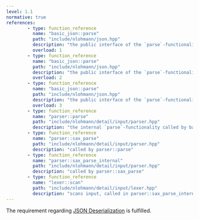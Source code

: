 ```yaml
---
level: 1.1
normative: true
references:
        - type: function_reference
          name: "basic_json::parse"
          path: "include/nlohmann/json.hpp"
          description: "the public interface of the `parse`-functionality of nlohmann/json for single inputs"
          overload: 1
        - type: function_reference
          name: "basic_json::parse"
          path: "include/nlohmann/json.hpp"
          description: "the public interface of the `parse`-functionality of nlohmann/json for iterator inputs"
          overload: 2
        - type: function_reference
          name: "basic_json::parse"
          path: "include/nlohmann/json.hpp"
          description: "the public interface of the `parse`-functionality of nlohmann/json for input buffer"
          overload: 3
        - type: function_reference
          name: "parser::parse"
          path: "include/nlohmann/detail/input/parser.hpp"
          description: "the internal `parse`-functionality called by basic_json::parse"
        - type: function_reference
          name: "parser::sax_parse"
          path: "include/nlohmann/detail/input/parser.hpp"
          description: "called by parser::parse"
        - type: function_reference
          name: "parser::sax_parse_internal"
          path: "include/nlohmann/detail/input/parser.hpp"
          description: "called by parser::sax_parse"
        - type: function_reference
          name: "lexer::scan"
          path: "include/nlohmann/detail/input/lexer.hpp"
          description: "scans input, called in parser::sax_parse_internal"
---
```


The requirement regarding [JSON Deserialization](https://eclipse-score.github.io/score/main/modules/baselibs/json/docs/requirements/index.html#comp_req__json__deserialization) is fulfilled.